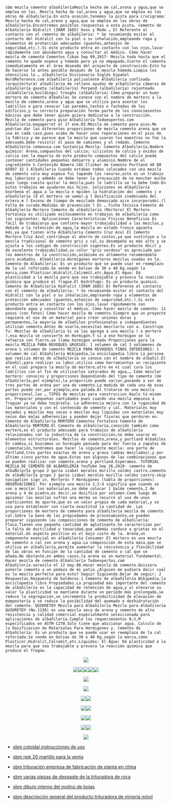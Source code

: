 
```
sbm mezcla cemento albañileríaMezcla hecha de cal,arena y agua,que se emplea en las. Mezcla hecha de cal,arena y agua,que se emplea en las obras de albañilería.En esta ocasión,tenemos la pista para crucigrama: Mezcla hecha de cal,arena y agua,que se emplea en las obras de albañilería.Encontremos posibles respuestas a esta pista. Cemento de Albañilería Hidralit (IRAM 1685) Usos y Modo … D) Referente al contacto con el cemento de albañilería: * Se recomienda evitar el contacto del Hidralit con la piel o su inhalación,empleando ropa y elementos de protección adecuados (guantes,anteojos de seguridad,etc.).Si este producto entra en contacto con los ojos,lavar rápidamente con abundante agua y consultar al médico. Cómo hacer mezcla de cemento Cementos Cibao Sep 09,2017· Mezcla todo hasta que el cemento te quede espeso y húmedo pero ya no empapado.Vierte el cemento inmediatamente en el área deseada del proyecto de construcción.Esto ha de hacerse lo antes posible después de la mezcla húmeda.Limpia los utensilios lo … albañilería Diccionario Inglés Español WordReference.com albañilería polivalente Albañilería confinada (arquitectura) albañilería de relleno ayudas de albañilería cámaras de albañilería gaveta (albañilería) Perpend (albañilería) rejunteado (albañilería,buildings) troughs (albañileria) Cómo preparar un buen mortero de cemento Albañiles Se conoce con el nombre de mortero a la mezcla de cemento,arena y agua que se utiliza para asentar los ladrillos o para revocar las paredes,techos o fachadas de los edificios,y su correcta preparación forma parte de los conocimientos básicos que debe tener quien quiera dedicarse a la construcción. Mezcla de cemento para piso Albañilería Todoexpertos.com Albañilería.magaperrot el 17 ene.03.Mezcla de cemento para piso.Me podrían dar las diferentes proporciones de mezcla cemento arena que se usa en cada caso,pues acabo de hacer unas reparaciones en el piso de la fabrica y me parece que la mezcla que usaron los maestros no fue la adecuada.Debe resistir el paso de camiones y el rodado. Cemento Albañilería cemexusa.com Sustancia Mezcla: Cemento Albañilería.Nombre químico: Arena,compuestos del calcio; silicatos de calcio y óxidos de calcio son la mayoría de este producto compuestos del calcio puede contener cantidades pequeñas dehierro y aluminio.Nombre de el ingrediente % Contenido Número CAS Clinker de Cemento Portland 40 80 65997 15 1 Albañilería Cuando estaban todos colocados con una mezcla de cemento cola muy espesa fui tapando las ranuras,esto es un trabajo muy laborioso y además se debe tener la precaución de no manchar mucho pues luego cuesta quitar la mezcla,pues le ladrillo se lo bebe todo.En estos trabajos me ayudaron mis hijos. Soluciones en Albañilería bsorbena el agua a la mezcla e mpiden la hidratación del cemento i e albañilería (d el mortero se uema).q l Dosificación inadecuada del ortero.m l Exceso de tiempo de mezclado demasiado aire incorporado).(l Falta de curado.Medidas de prevención l En … Ficha Técnica Cemento de Albañilería Mortero Cemento de albañilería (Mortero) El Mortero Fortaleza es utilizado exitosamente en trabajos de albañilería como los siguientes: Aplicaciones Características Físicas Beneficios Es fácil de trabajarya que confiere mayor trabajabilidad a las mezclas,y debido a la retención de agua,la mezcla en estado fresco aguanta más,ya que tienen alta Albañileria Cemento Cruz Azul El Cemento Mortero Cruz Azul contribuye al ahorro de costos,ya que sustituye a la mezcla tradicional de cemento gris y cal,su desempeño es más alto y se ajusta a los códigos de construcción vigentes.Es un producto dócil y de excelente trabajabilidad,su color "gris verdoso" es apreciado por los maestros de la construcción,asímismo es altamente recomendable para acabados. Albañilería.Hormigones morteros mezclas usadas en la. Cemento de Albañilería: Es un producto que se puede usar en reemplazo de la cal reforzada.Se vende en bolsas de 30 o 40 Kg.según la marca,como Plásticor,Hidralit,Calcemit,etc.Agua.El Agua: Dá plasticidad a la mezcla para que sea trabajable y provoca la reacción química que produce el frague.El Hidrófugo: Es un producto químico. Cemento de Albañilería Hidralit (IRAM 1685) D) Referente al contacto con el cemento de albañilería: * Se recomienda evitar el contacto del Hidralit con la piel o su inhalación,empleando ropa y elementos de protección adecuados (guantes,anteojos de seguridad,etc.).Si este producto entra en contacto con los ojos,lavar rápidamente con abundante agua y consultar al médico. Cómo hacer mezcla de cemento: 11 pasos (con fotos) Cómo hacer mezcla de cemento.Siempre que un proyecto requiere el uso de un material para crear uniones duras y permanentes,la mayoría de albañiles profesionales e independientes utilizan cemento.Antes de usarlo,necesitas mezclarlo con a. Construye Tu: Mezclas de albañileria Si se las agrega a una mezcla ( o mortero ),esa mezcla se convierte en Hormigón.Y si a ese hormigon se lo refuerza con fierro,se llama hormigon armado Proporciones para la mezcla MEZCLA PARA REVOQUES GRUESOS: 1 volumen de cal 3 volúmenes de arena ¼ volumen de cemento MEZCLA PARA REVOQUES FINOS INTERIORES: 1 volumen de cal Albañilería Wikipedia,la enciclopedia libre La persona que realiza obras de albañilería se conoce con el nombre de albañil.El albañil,para realizar su labor,utiliza como herramientas un recipiente en el cual prepara la mezcla de mortero,otro en el cual cura los ladrillos con el fin de utilizarlos saturados de agua,… Cómo mezclar mortero: consejos y proporciones Dependiendo del tipo de cemento (de albañilería,por ejemplo),la proporción puede variar,pasando a ser de tres partes de arena por una de cemento.La medida de cada una de esas partes puede ser,por ejemplo,una palada.Al tratarse de una mezcla proporcional,las … TIPOS de mezclas para construccion Hazlo tú mismo en. Preparar pequeñas cantidades pues cuando una mezcla empieza a fraguar ya no debe tocársela. La adherencia mejora con la rugosidad de los materiales y con el contenido de cemento y cal. Materiales muy mojados y mezclas muy secas o mezclas muy liquidas con materiales muy secos dan malas adherencias y pueden dejar fisuras que perduren en. Cemento de Albañilería MORTERO Cementos Fortaleza Cemento de Albañilería MORTERO.El Cemento de albañilería,conocido también como mortero,es el producto adecuado para trabajos de albañilería relacionados con la industria de la construcción,no debe usarse en elementos estructurales. Mezclas de cemento,arena,y portland Albañiles En cambio,si buscamos un hormigón pensado para dar fuerza a zapatas de cimentación,tendremos que hacer la siguiente mezcla: una parte de Portland,tres partes exactas de arena y grava (ambas mezcladas),y por último cinco partes de agua.Estas son algunas de las combinaciones que se pueden realizar con cemento,arena y portland.Esperamos. TUTORIAL MEZCLA DE CEMENTO DE ALBAÑILERIA YouTube Sep 26,2019· cemento de albaÑilerÍa grupo 2 garza izabal morales murillo valdez castro.cemento de albaÑilerÍa grupo 2 garza izabal morales murillo valdez castro.skip navigation sign in. Morteros Y Hormigones (tabla de proporciones) OBSERVACIONES: Por ejemplo una mezcla 1:2:4 significa que cuando se van a mezclar los materiales,se debe colocar 1 balde cemento,2 de arena y 4 de piedra,es decir,se dosifica por volumen.Como luego de apisonar las mezclas sufren una merma se recurre al uso de unos coeficientes de aporte,que es un valor propio de cada material,y se usa para establecer con cierta exactitud la cantidad de. Las proporciones de mortero de cemento para albañilería mezcla de cemento cal.Sobre la base de las propiedades de procesamiento,se pueden preparar siguiendo las composiciones de cemento de albañilería: Flaco.Tienen una pequeña cantidad de aglutinante.Se caracterizan por la falta de ductilidad y tenacidad,que además conduce a grietas en el material.Un aspecto positivo es el bajo costo de la. Arena,un componente esencial en albañilería Consumer El mortero es una mezcla de cemento o cal con arena y agua.La composición de esta masa,que se utiliza en albañilería,permite aumentar la resistencia y flexibilidad de las obras en función de la cantidad de cemento o cal que se añada.No obstante,en ambos casos,la arena es un material fundamental. Hacer mezcla de cemento Albañilería Todoexpertos.com Albañilería.seravila el 12 may.08.Hacer mezcla de cemento.Quisiera ponerle cemento a un pedazo de mi patio.¿Alguien me pudiera decir cual es la mezcla perfecta para esto? Seguir Siguiendo.Dejar de seguir; 2 Respuestas.Respuesta de baldecov.1 Cemento de albañilería Wikipedia,la enciclopedia libre Propiedades.La propiedad más importante del cemento de albañilería es la capacidad de retención de agua,y al elevarse su valor la plasticidad se mantiene durante un período más prolongado,se reduce la segregación,se incrementa la productividad de elevación de mampostería y se reduce la posibilidad del quemado o deshidratación del cemento. QUIKRETE® Mezcla para Albañilería Mezcla para Albañilería QUIKRETE® (No.1136) es una mezcla seca de arena y cemento de alta resistencia y calidad comercial especialmente seleccionada para aplicaciones de albañilería.Cumple los requerimientos N,S,M especificados en ASTM C270.Sólo tiene que adicionar agua. Calculo de la Dosificacion de Materiales Para Hormigones y. Cemento de Albañilería: Es un producto que se puede usar en reemplazo de la cal reforzada.Se vende en bolsas de 30 o 40 Kg.según la marca,como Plasticor,Hidralit,Calcemit,etc.Líquidos: El Agua: Dá plasticidad a la mezcla para que sea trabajable y provoca la reacción química que produce el fragüe. 
```

<div align="center">

<a href="https://es-crusher.shibang-china.com/github&k=sbm+mezcla+cemento+alba%C3%B1iler%C3%ADa"><img src="https://static.shibang-china.com/es/crusher/logo.jpg"></a>

<a href="https://es-crusher.shibang-china.com/github&k=sbm+mezcla+cemento+alba%C3%B1iler%C3%ADa"><img src="https://static.shibang-china.com/es/crusher/index.jpg"></a><a href="https://es-crusher.shibang-china.com/material.htmlgithub&k=sbm+mezcla+cemento+alba%C3%B1iler%C3%ADa"><img src="https://static.shibang-china.com/es/crusher/material.jpg"></a><a href="https://es-crusher.shibang-china.com/application.htmlgithub&k=sbm+mezcla+cemento+alba%C3%B1iler%C3%ADa"><img src="https://static.shibang-china.com/es/crusher/application.jpg"></a><a href="https://es-crusher.shibang-china.com/aboutus.htmlgithub&k=sbm+mezcla+cemento+alba%C3%B1iler%C3%ADa"><img src="https://static.shibang-china.com/es/crusher/aboutus.jpg"></a><a href="https://es-crusher.shibang-china.com/contact.htmlgithub&k=sbm+mezcla+cemento+alba%C3%B1iler%C3%ADa"><img src="https://static.shibang-china.com/es/crusher/contact.jpg"></a>

<a href="https://es-crusher.shibang-china.com/github&k=sbm+mezcla+cemento+alba%C3%B1iler%C3%ADa"><img src="https://static.shibang-china.com/es/crusher/banner.jpg"></a>

<a href="https://swt.shibang-china.com/github&k=sbm+mezcla+cemento+alba%C3%B1iler%C3%ADa"><img src="https://static.shibang-china.com/es/crusher/text.jpg"></a>

<a href="https://swt.shibang-china.com/github&k=sbm+mezcla+cemento+alba%C3%B1iler%C3%ADa"><img src="https://static.shibang-china.com/es/crusher/chat.jpg"></a><a href="https://es-crusher.shibang-china.com/contact.htmlgithub&k=sbm+mezcla+cemento+alba%C3%B1iler%C3%ADa"><img src="https://static.shibang-china.com/es/crusher/message.jpg"></a>

<a href="https://es-crusher.shibang-china.com/products/pe.htmlgithub&k=sbm+mezcla+cemento+alba%C3%B1iler%C3%ADa"><img src="https://static.shibang-china.com/es/crusher/pe.jpg"></a><a href="https://es-crusher.shibang-china.com/products/pf.htmlgithub&k=sbm+mezcla+cemento+alba%C3%B1iler%C3%ADa"><img src="https://static.shibang-china.com/es/crusher/pf.jpg"></a>

<a href="https://es-crusher.shibang-china.com/products/hpt.htmlgithub&k=sbm+mezcla+cemento+alba%C3%B1iler%C3%ADa"><img src="https://static.shibang-china.com/es/crusher/hpt.jpg"></a><a href="https://es-crusher.shibang-china.com/products/vsi.htmlgithub&k=sbm+mezcla+cemento+alba%C3%B1iler%C3%ADa"><img src="https://static.shibang-china.com/es/crusher/vsi.jpg"></a>

<a href="https://es-crusher.shibang-china.com/products/klv.htmlgithub&k=sbm+mezcla+cemento+alba%C3%B1iler%C3%ADa"><img src="https://static.shibang-china.com/es/crusher/klv.jpg"></a><a href="https://es-crusher.shibang-china.com/products/portable.htmlgithub&k=sbm+mezcla+cemento+alba%C3%B1iler%C3%ADa"><img src="https://static.shibang-china.com/es/crusher/portable.jpg"></a>

<a href="https://swt.shibang-china.com/github&k=sbm+mezcla+cemento+alba%C3%B1iler%C3%ADa"><img src="https://static.shibang-china.com/es/crusher/case.jpg"></a>

</div>


* [sbm coloidal instrucciones de uso](sbm%20coloidal%20instrucciones%20de%20uso.md)

* [sbm npk 20 martillo para la venta](sbm%20npk%2020%20martillo%20para%20la%20venta.md)

* [sbm trituración empresa de fabricación de planta en china](sbm%20trituraci%C3%B3n%20empresa%20de%20fabricaci%C3%B3n%20de%20planta%20en%20china.md)

* [sbm varias piezas de desgaste de la trituradora de roca](sbm%20varias%20piezas%20de%20desgaste%20de%20la%20trituradora%20de%20roca.md)

* [sbm dibujo interno del molino de bolas](sbm%20dibujo%20interno%20del%20molino%20de%20bolas.md)

* [sbm descripción general del producto trituradora de minería móvil](sbm%20descripci%C3%B3n%20general%20del%20producto%20trituradora%20de%20miner%C3%ADa%20m%C3%B3vil.md)